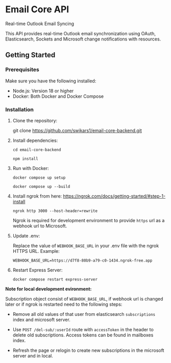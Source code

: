 # Email Core API

Real-time Outlook Email Syncing

This API provides real-time Outlook email synchronization using OAuth, Elasticsearch, Sockets and Microsoft change notifications with resources.

## Getting Started

### Prerequisites

Make sure you have the following installed:

- Node.js: Version 18 or higher
- Docker: Both Docker and Docker Compose

### Installation

1. Clone the repository:

   git clone https://github.com/swikars1/email-core-backend.git

2. Install dependencies:

   `cd email-core-backend`

   `npm install`

3. Run with Docker:

   `docker compose up setup`

   `docker compose up --build`

4. Install ngrok from here: https://ngrok.com/docs/getting-started/#step-1-install

   `ngrok http 3000 --host-header=rewrite`

   Ngrok is required for development environment to provide `https` url as a webhook url to Microsoft.

5. Update .env:

   Replace the value of `WEBHOOK_BASE_URL` in your .env file with the ngrok HTTPS URL. Example:

   `WEBHOOK_BASE_URL=https://d7f8-80b9-a79-c0-1434.ngrok-free.app`

6. Restart Express Server:

   `docker compose restart express-server`

**Note for local development evironment:**

Subscription object consist of `WEBHOOK_BASE_URL`, if webhook url is changed later or if ngrok is restarted need to the following steps:

- Remove all old values of that user from elasticsearch `subscriptions` index and microsoft server.

- Use `POST /del-sub/:userId` route with `accessToken` in the header to delete old subscriptions.
  Access tokens can be found in mailboxes index.

- Refresh the page or relogin to create new subscriptions in the microsoft server and in local.

